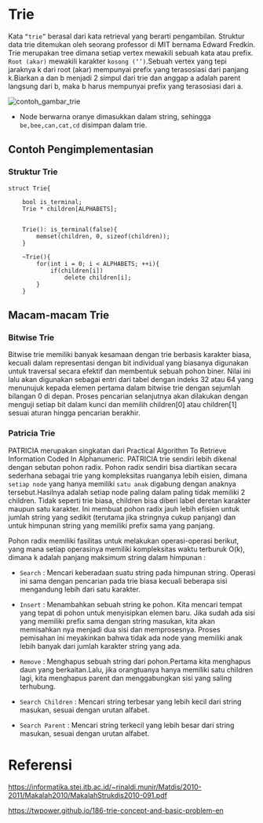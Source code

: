 # Trie
Kata ```“trie”``` berasal dari kata retrieval yang berarti pengambilan. Struktur data trie ditemukan oleh seorang professor di MIT bernama Edward Fredkin. Trie merupakan tree dimana setiap vertex mewakili sebuah kata atau prefix. ```Root (akar)``` mewakili karakter ```kosong (‘’)```.Sebuah vertex yang tepi jaraknya k dari root (akar) mempunyai prefix yang terasosiasi dari panjang k.Biarkan a dan b menjadi 2 simpul dari trie dan anggap a adalah parent langsung dari b, maka b harus mempunyai prefix yang terasosiasi dari a.

![contoh_gambar_trie](https://user-images.githubusercontent.com/81666422/115965365-1c43b500-a553-11eb-9c60-77cbef873fe6.jpeg)
- Node berwarna oranye dimasukkan dalam string, sehingga ``` be,bee,can,cat,cd ``` disimpan dalam trie.

## Contoh Pengimplementasian
### Struktur Trie 
```
struct Trie{

	bool is_terminal; 
	Trie * children[ALPHABETS];

	
	Trie(): is_terminal(false){
		memset(children, 0, sizeof(children));
	}

	~Trie(){
		for(int i = 0; i < ALPHABETS; ++i){
			if(children[i])
				delete children[i];
		}
	}
```
## Macam-macam Trie
### Bitwise Trie
Bitwise trie memiliki banyak kesamaan dengan trie berbasis karakter biasa, kecuali dalam representasi dengan bit individual yang biasanya digunakan untuk traversal secara efektif dan membentuk sebuah pohon biner. Nilai ini lalu akan digunakan sebagai entri dari tabel dengan indeks 32 atau 64 yang menunujuk kepada elemen pertama dalam bitwise trie
dengan sejumlah bilangan 0 di depan. Proses pencarian selanjutnya akan dilakukan dengan menguji setiap bit dalam kunci dan memilih children[0] atau children[1] sesuai aturan hingga pencarian berakhir. 

### Patricia Trie
PATRICIA merupakan singkatan dari Practical Algorithm To Retrieve Information Coded In Alphanumeric. PATRICIA trie sendiri lebih dikenal dengan sebutan pohon radix. Pohon radix sendiri bisa diartikan secara sederhana sebagai trie yang kompleksitas ruanganya lebih eisien, dimana ```setiap node``` yang hanya memiliki ```satu anak``` digabung dengan anaknya tersebut.Hasilnya adalah setiap node paling dalam paling tidak memiliki 2 children. Tidak seperti trie biasa, children bisa diberi label deretan karakter maupun satu karakter. Ini membuat pohon radix jauh lebih efisien untuk jumlah string yang sedikit (terutama jika stringnya cukup panjang) dan untuk himpunan string yang memiliki prefix sama yang panjang.

Pohon radix memiliki fasilitas untuk melakukan operasi-operasi berikut, yang mana setiap operasinya memiliki kompleksitas waktu terburuk O(k), dimana k
adalah panjang maksimum string dalam himpunan :

- ``` Search ``` : Mencari keberadaan suatu string pada himpunan string. Operasi ini sama dengan pencarian pada trie biasa kecuali beberapa sisi mengandung lebih dari satu karakter.

- ``` Insert ``` : Menambahkan sebuah string ke pohon. Kita mencari tempat yang tepat di pohon untuk menyisipkan elemen baru. Jika sudah ada sisi yang memiliki prefix sama dengan string masukan, kita akan memisahkan nya menjadi dua sisi dan memprosesnya. Proses pemisahan ini meyakinkan bahwa tidak ada node yang memiliki anak lebih banyak dari jumlah karakter string yang ada.

- ``` Remove ``` : Menghapus sebuah string dari pohon.Pertama kita menghapus daun yang berkaitan.Lalu, jika orangtuanya hanya memiliki satu children lagi, kita menghapus parent dan menggabungkan sisi yang saling terhubung.

- ``` Search Children ``` : Mencari string terbesar yang lebih kecil dari string masukan, sesuai dengan urutan alfabet. 

- ``` Search Parent ``` : Mencari string terkecil yang lebih besar dari string masukan, sesuai dengan urutan alfabet. 



# Referensi
https://informatika.stei.itb.ac.id/~rinaldi.munir/Matdis/2010-2011/Makalah2010/MakalahStrukdis2010-091.pdf

https://twpower.github.io/186-trie-concept-and-basic-problem-en


